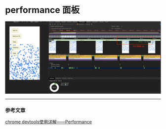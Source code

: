 # performance 面板


![](/blog_assets/devtools_fps.png)  



___
### 参考文章  

[chrome devtools使用详解——Performance](https://www.jianshu.com/p/d8795ff8e079)

